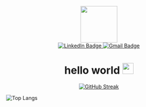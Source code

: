 <div id="header" align="center">
  <img src="https://media.giphy.com/media/KHMbz8wbmOp0tf2ejO/giphy.gif" width="100"/>
<div id="badges">
  <a href="https://www.linkedin.com/in/kylemcreynolds1/">
    <img src="https://img.shields.io/badge/LinkedIn-blue?style=for-the-badge&logo=linkedin&logoColor=white" alt="LinkedIn Badge"/>
  </a>
  <a href="mailto:kylemcreynolds92@gmail.com">
    <img src="https://img.shields.io/badge/Gmail-D14836?style=for-the-badge&logo=gmail&logoColor=white" alt="Gmail Badge"/>
  </a>
</div>
<img src="https://komarev.com/ghpvc/?username=kyle-mcr&style=flat-square&color=blue" alt=""/>
<h1>
  hello world
  <img src="https://media.giphy.com/media/hvRJCLFzcasrR4ia7z/giphy.gif" width="30px"/>
</h1>  
</div>
<div id="body" align="center">
<a href="https://git.io/streak-stats"><img src="https://streak-stats.demolab.com?user=kyle-mcr&theme=duskfox&exclude_days=Sun%2CSat" alt="GitHub Streak" /></a>
</div>

![Top Langs](https://github-readme-stats.vercel.app/api/top-langs/?username=kyle-mcr&theme=tokyonight)
